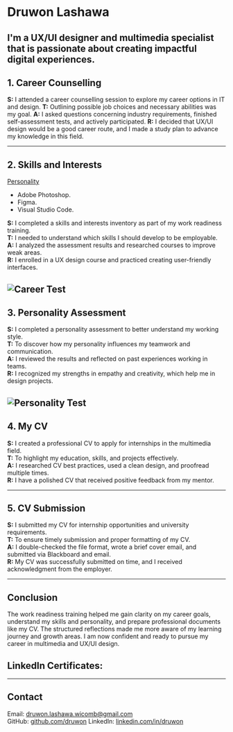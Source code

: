 # Druwon Lashawa 
I'm a UX/UI designer and multimedia specialist that is passionate about creating impactful digital experiences.
---

## 1. Career Counselling

**S:** I attended a career counselling session to explore my career options in IT and design.
**T:** Outlining possible job choices and necessary abilities was my goal.
**A:** I asked questions concerning industry requirements, finished self-assessment tests, and actively participated.
**R:** I decided that UX/UI design would be a good career route, and I made a study plan to advance my knowledge in this field.

---

## 2. Skills and Interests

[Personality](https://www.16personalities.com/profiles/intj-a/m/6e8efsiot)

- Adobe Photoshop.  
- Figma. 
- Visual Studio Code.  

**S:** I completed a skills and interests inventory as part of my work readiness training.  
**T:** I needed to understand which skills I should develop to be employable.  
**A:** I analyzed the assessment results and researched courses to improve weak areas.  
**R:** I enrolled in a UX design course and practiced creating user-friendly interfaces.

![Career Test](https://github.com/user-attachments/assets/4fe29831-fe96-4573-88e2-23de4dd12328)
---

## 3. Personality Assessment

**S:** I completed a personality assessment to better understand my working style.  
**T:** To discover how my personality influences my teamwork and communication.  
**A:** I reviewed the results and reflected on past experiences working in teams.  
**R:** I recognized my strengths in empathy and creativity, which help me in design projects.

![Personality Test](https://github.com/user-attachments/assets/045bacac-fd10-4ba9-8ace-a0669452540d)
---

## 4. My CV



**S:** I created a professional CV to apply for internships in the multimedia field.  
**T:** To highlight my education, skills, and projects effectively.  
**A:** I researched CV best practices, used a clean design, and proofread multiple times.  
**R:** I have a polished CV that received positive feedback from my mentor.

---

## 5. CV Submission

**S:** I submitted my CV for internship opportunities and university requirements.  
**T:** To ensure timely submission and proper formatting of my CV.  
**A:** I double-checked the file format, wrote a brief cover email, and submitted via Blackboard and email.  
**R:** My CV was successfully submitted on time, and I received acknowledgment from the employer.

---

## Conclusion

The work readiness training helped me gain clarity on my career goals, understand my skills and personality, and prepare professional documents like my CV. The structured reflections made me more aware of my learning journey and growth areas. I am now confident and ready to pursue my career in multimedia and UX/UI design.

## LinkedIn Certificates:


---

## Contact

Email: druwon.lashawa.wicomb@gmail.com  
GitHub: [github.com/druwon]([https://github.com/druwon](https://github.com/DruwonL/work-readiness-portfolio/))  
LinkedIn: [linkedin.com/in/druwon](www.linkedin.com/in/druwon-lashawa-b35654237)
